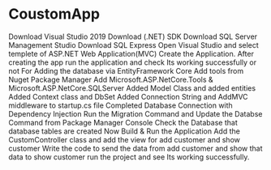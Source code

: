 # CoustomApp
Download Visual Studio 2019
Download (.NET) SDK 
Download SQL Server Management Studio
Download SQL Express
Open Visual Studio and select templete of ASP.NET Web Application(MVC)
Create the Application.
After creating the app run the application and check Its working successfully or not
For Adding the database via EntityFramework Core Add tools from Nuget Package Manager
Add Microsoft.ASP.NetCore.Tools & Microsoft.ASP.NetCore.SQLServer
Added Model Class and added entities
Added Context class and DbSet 
Added Connection String and AddMVC middleware to startup.cs file
Completed Database Connection with Dependency Injection 
Run the Migration Command and Update the Databse Command from Package Manager Console
Check the Database that database tables are created 
Now Build & Run the Application
Add the CustomController class and add the view for add customer and show customer 
Write the code to send the data from add customer and show that data to show customer 
run the project and see Its working successfully.
